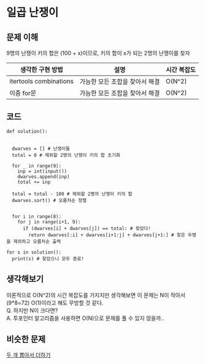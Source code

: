 # 일곱 난쟁이

## 문제 이해
9명의 난쟁이 키의 합은 (100 + x)이므로, 키의 합이 x가 되는 2명의 난쟁이를 찾자

|생각한 구현 방법|설명|시간 복잡도|
|-|-|-|
|itertools combinations|가능한 모든 조합을 찾아서 해결|O(N^2)|
|이중 for문|가능한 모든 조합을 찾아서 해결|O(N^2)|

## 코드
```
def solution():


  dwarves = [] # 난쟁이들
  total = 0 # 제외할 2명의 난쟁이 키의 합 초기화
  
  for _ in range(9):
    inp = int(input())
    dwarves.append(inp)
    total += inp
  
  total = total - 100 # 제외할 2명의 난쟁이 키의 합
  dwarves.sort() # 오름차순 정렬


  for i in range(8):
    for j in range(i+1, 9):
      if (dwarves[i] + dwarves[j]) == total: # 찾았다!
        return dwarves[:i] + dwarves[i+1:j] + dwarves[j+1:] # 찾은 두명을 제외하고 오름차순 출력 

for s in solution():
  print(s) # 찾았으니 모두 종료!
```

## 생각해보기
이론적으로 O(N^2)의 시간 복잡도를 가지지만 생각해보면 이 문제는 N이 작아서(9*8=72) O(1)이라고 해도 무방할 것 같다.    
Q. 하지만 N이 크다면?    
A. 투포인터 알고리즘을 사용하면 O(N)으로 문제를 풀 수 있지 않을까..

## 비슷한 문제
[두 개 뽑아서 더하기](https://programmers.co.kr/learn/courses/30/lessons/68644) 
